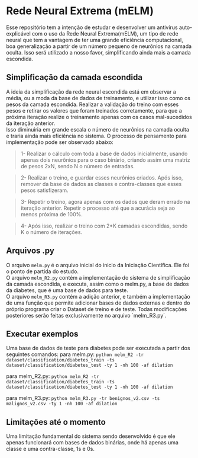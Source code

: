 # Rede Neural Extrema (mELM)
Esse repositório tem a intenção de estudar e desenvolver um antivírus auto-explicável com o uso da Rede Neural Extrema(mELM), um tipo de rede neural que tem a vantagem de ter uma grande eficiência computacional, boa generalização a partir de um número pequeno de neurônios na camada oculta. Isso será utilizado a nosso favor, simplificando ainda mais a camada escondida.

## Simplificação da camada escondida
A ideia da simplificação da rede neural escondida está em observar a média, ou a moda da base de dados de treinamento, e utilizar isso como os pesos da camada escondida. Realizar a validação do treino com esses pesos e retirar os valores que foram treinados corretamente, para que a próxima iteração realize o treinamento apenas com os casos mal-sucedidos da iteração anterior.<br/>
Isso diminuiria em grande escala o número de neurônios na camada oculta e traria ainda mais eficiência no sistema. O processo de pensamento para implementação pode ser observado abaixo:<br/>

>1- Realizar o cálculo com toda a base de dados inicialmente, usando apenas dois neurônios para o caso binário, criando assim uma matriz
de pesos 2xN, sendo N o número de entradas.

>2- Realizar o treino, e guardar esses neurônios criados. Após isso, remover da base de dados as classes e contra-classes que esses pesos satisfizeram.

>3- Repetir o treino, agora apenas com os dados que deram errado na iteração anterior. Repetir o processo até que a acurácia seja ao menos próxima de 100%.

>4- Após isso, realizar o treino com 2*K camadas escondidas, sendo K o número de iterações.


## Arquivos .py
O arquivo `melm.py` é o arquivo inicial do inicio da Iniciação Científica. Ele foi o ponto de partida do estudo.<br/>
O arquivo `melm_R2.py` contém a implementação do sistema de simplificação da camada escondida, e executa, assim como o melm.py, a base de dados da diabetes, que é uma base de dados para teste.<br/>
O arquivo `melm_R3.py` contém a adição anterior, e também a implementação de uma função que permite adicionar bases de dados externas e dentro do próprio programa criar o Dataset de treino e de teste. Todas modificações posteriores serão feitas exclusivamente no arquivo ´melm_R3.py´.


## Executar exemplos
Uma base de dados de teste para diabetes pode ser executada a partir dos seguintes comandos:
para melm.py:
`python melm_R2 -tr dataset/classification/diabetes_train -ts dataset/classification/diabetes_test -ty 1 -nh 100 -af dilation`

para melm_R2.py:
`python melm_R2 -tr dataset/classification/diabetes_train -ts dataset/classification/diabetes_test -ty 1 -nh 100 -af dilation`

para melm_R3.py:
`python melm_R3.py -tr benignos_v2.csv -ts malignos_v2.csv -ty 1 -nh 100 -af dilation`

## Limitações até o momento
Uma limitação fundamental do sistema sendo desenvolvido é que ele apenas funcionará com bases de dados binárias, onde há apenas uma classe e uma contra-classe, 1s e 0s.